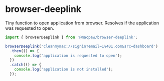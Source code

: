 # browser-deeplink

Tiny function to open application from browser. Resolves if the application was requested to open.

```js
import { browserDeeplink } from '@macpaw/browser-deeplink';

browserDeeplink('cleanmymac://signin?email=1%401.com&src=dashboard')
  .then(() => {
    console.log('application is requested to open');
  })
  .catch(() => {
    console.log('application is not installed');
  });
```
